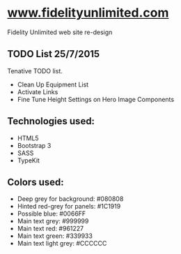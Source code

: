 # www.fidelityunlimited.com
Fidelity Unlimited web site re-design

## TODO List 25/7/2015
Tenative TODO list.

* Clean Up Equipment List
* Activate Links
* Fine Tune Height Settings on Hero Image Components

## Technologies used:
* HTML5
* Bootstrap 3
* SASS
* TypeKit

## Colors used:

* Deep grey for background: #080808
* Hinted red-grey for panels: #1C1919
* Possible blue: #0066FF
* Main text grey: #999999
* Main text red: #961227
* Main text green: #339933
* Main text light grey: #CCCCCC 